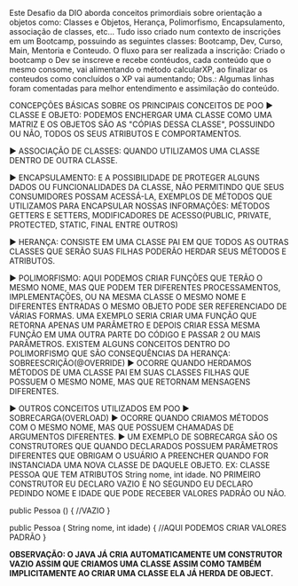 Este Desafio da DIO aborda conceitos primordiais sobre orientação a objetos como: Classes e Objetos, Herança, Polimorfismo, Encapsulamento, associação de classes, etc...
Tudo isso criado num contexto de inscrições em um Bootcamp, possuindo as seguintes classes:
Bootcamp, Dev, Curso, Main, Mentoria e Conteudo.
O fluxo para ser realizada a inscrição:
Criado o bootcamp o Dev se inscreve e recebe contéudos,
cada conteúdo que o mesmo consome, vai alimentando o método calcularXP,
ao finalizar os conteudos como concluídos o XP vai aumentando;
Obs.: Algumas linhas foram comentadas para melhor entendimento e assimilação do conteúdo.

CONCEPÇÕES BÁSICAS SOBRE OS PRINCIPAIS CONCEITOS DE POO
:arrow_forward: CLASSE E OBJETO: 
PODEMOS ENCHERGAR UMA CLASSE COMO UMA MATRIZ E OS OBJETOS SÃO AS "CÓPIAS DESSA CLASSE", POSSUINDO OU NÃO, TODOS OS SEUS ATRIBUTOS E COMPORTAMENTOS.

:arrow_forward: ASSOCIAÇÃO DE CLASSES:
QUANDO UTILIZAMOS UMA CLASSE DENTRO DE OUTRA CLASSE.

:arrow_forward: ENCAPSULAMENTO: 
E A POSSIBILIDADE DE PROTEGER
ALGUNS DADOS OU FUNCIONALIDADES
DA CLASSE, NÃO PERMITINDO QUE SEUS
CONSUMIDORES POSSAM ACESSÁ-LA, EXEMPLOS DE MÉTODOS QUE UTILIZAMOS PARA ENCAPSULAR NOSSAS INFORMAÇÕES: MÉTODOS GETTERS E SETTERS, MODIFICADORES DE ACESSO(PUBLIC, PRIVATE, PROTECTED, STATIC, FINAL ENTRE OUTROS)

:arrow_forward: HERANÇA: 
CONSISTE EM UMA CLASSE PAI EM QUE TODOS AS OUTRAS CLASSES QUE SERÃO SUAS FILHAS PODERÃO HERDAR SEUS MÉTODOS E ATRIBUTOS.

:arrow_forward: POLIMORFISMO:
AQUI PODEMOS CRIAR FUNÇÕES QUE TERÃO
O MESMO NOME, MAS QUE PODEM TER
DIFERENTES PROCESSAMENTOS, IMPLEMENTAÇÕES,
OU NA MESMA CLASSE O MESMO NOME E DIFERENTES ENTRADAS O MESMO OBJETO PODE SER REFERENCIADO DE VÁRIAS FORMAS.
UMA EXEMPLO SERIA CRIAR UMA FUNÇÃO QUE RETORNA APENAS UM PARÂMETRO E DEPOIS CRIAR ESSA MESMA FUNÇÃO EM UMA OUTRA PARTE DO CÓDIGO E PASSAR 2 OU MAIS PARÂMETROS. EXISTEM ALGUNS CONCEITOS DENTRO DO POLIMORFISMO QUE SÃO CONSEQUÊNCIAS DA HERANÇA:
SOBREESCRIÇÃO(@OVERRIDE) :arrow_forward:  OCORRE QUANDO HERDAMOS MÉTODOS DE UMA CLASSE PAI EM SUAS CLASSES FILHAS QUE POSSUEM O MESMO NOME, MAS QUE RETORNAM MENSAGENS DIFERENTES. 

:arrow_forward: OUTROS CONCEITOS UTILIZADOS EM POO
:arrow_forward: SOBRECARGA(OVERLOAD) :arrow_forward:  OCORRE QUANDO CRIAMOS MÉTODOS COM O MESMO NOME, MAS QUE POSSUEM CHAMADAS DE ARGUMENTOS DIFERENTES.
:arrow_forward: UM EXEMPLO DE SOBRECARGA SÃO OS CONSTRUTORES QUE QUANDO DECLARADOS POSSUEM PARÂMETROS DIFERENTES QUE OBRIGAM O USUÁRIO A PREENCHER QUANDO FOR INSTANCIADA UMA NOVA CLASSE DE DAQUELE OBJETO. EX: CLASSE PESSOA QUE TEM ATRIBUTOS String nome, int idade.
NO PRIMEIRO CONSTRUTOR EU DECLARO VAZIO E NO SEGUNDO EU DECLARO PEDINDO NOME E IDADE QUE PODE RECEBER VALORES PADRÃO OU NÃO.

public Pessoa () {
//VAZIO
}

public Pessoa ( String nome, int idade) {
//AQUI PODEMOS CRIAR VALORES PADRÃO
}

**OBSERVAÇÃO: O JAVA JÁ CRIA AUTOMATICAMENTE UM CONSTRUTOR VAZIO ASSIM QUE CRIAMOS UMA CLASSE
ASSIM COMO TAMBÉM IMPLICITAMENTE AO CRIAR UMA CLASSE ELA JÁ HERDA DE OBJECT.**
